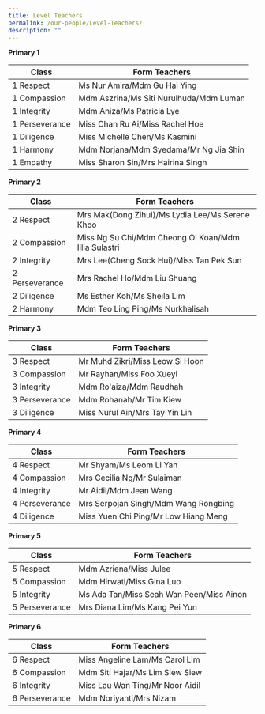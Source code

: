 ```yaml
---
title: Level Teachers
permalink: /our-people/Level-Teachers/
description: ""
---
```

**Primary 1**

| Class | Form Teachers | 
| -------- | -------- |
| 1 Respect     | Ms Nur Amira/Mdm Gu Hai Ying   |
| 1 Compassion | Mdm Aszrina/Ms Siti Nurulhuda/Mdm Luman
| 1 Integrity | Mdm Aniza/Ms Patricia Lye
| 1 Perseverance |Miss Chan Ru Ai/Miss Rachel Hoe
|1 Diligence | Miss Michelle Chen/Ms Kasmini
| 1 Harmony | Mdm Norjana/Mdm Syedama/Mr Ng Jia Shin
| 1 Empathy | Miss Sharon Sin/Mrs Hairina Singh



**Primary 2**

| Class | Form Teachers | 
| -------- | -------- |
| 2 Respect | Mrs Mak(Dong Zihui)/Ms Lydia Lee/Ms Serene Khoo
| 2 Compassion | Miss Ng Su Chi/Mdm Cheong Oi Koan/Mdm Illia Sulastri
| 2 Integrity | Mrs Lee(Cheng Sock Hui)/Miss Tan Pek Sun
| 2 Perseverance | Mrs Rachel Ho/Mdm Liu Shuang
| 2 Diligence | Ms Esther Koh/Ms Sheila Lim
| 2 Harmony | Mdm Teo Ling Ping/Ms Nurkhalisah

**Primary 3**

| Class | Form Teachers | 
| -------- | -------- |
|3 Respect | Mr Muhd Zikri/Miss Leow Si Hoon
| 3 Compassion | Mr Rayhan/Miss Foo Xueyi
|3 Integrity | Mdm Ro'aiza/Mdm Raudhah
| 3 Perseverance | Mdm Rohanah/Mr Tim Kiew
| 3 Diligence | Miss Nurul Ain/Mrs Tay Yin Lin

**Primary 4**

| Class | Form Teachers | 
| -------- | -------- |
| 4 Respect | Mr Shyam/Ms Leom Li Yan
|4 Compassion | Mrs Cecilia Ng/Mr Sulaiman
| 4 Integrity | Mr Aidil/Mdm Jean Wang
| 4 Perseverance | Mrs Serpojan Singh/Mdm Wang Rongbing
| 4 Diligence | Miss Yuen Chi Ping/Mr Low Hiang Meng


**Primary 5**

| Class | Form Teachers | 
| -------- | -------- |
| 5 Respect | Mdm Azriena/Miss Julee
| 5 Compassion | Mdm Hirwati/Miss Gina Luo
| 5 Integrity | Ms Ada Tan/Miss Seah Wan Peen/Miss Ainon
| 5 Perseverance | Mrs Diana Lim/Ms Kang Pei Yun

**Primary 6**

| Class | Form Teachers | 
| -------- | -------- |
| 6 Respect | Miss Angeline Lam/Ms Carol Lim 
| 6 Compassion | Mdm Siti Hajar/Ms Lim Siew Siew
| 6 Integrity |Miss Lau Wan Ting/Mr Noor Aidil
| 6 Perseverance | Mdm Noriyanti/Mrs Nizam